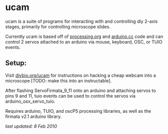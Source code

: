 ucam
====

ucam is a suite of programs for interacting with and controlling diy 2-axis stages, primarily for controlling microscope slides.

Currently ucam is based off of [processing.org](http://processing.org) and [arduino.cc](http://arduino.cc) code and can control 2 servos attached to an arduino via mouse, keyboard, OSC, or TUIO events.


Setup:
-----

Visit [diybio.org/ucam](http://diybio.org/ucam) for instructions on hacking a cheap webcam into a microscope [TODO: make this into an instructable].

After flashing ServoFirmata_9_11 onto an arduino and attaching servos to pins 9 and 11, tuio events can be used to control the servos via arduino_osx_servo_tuio.

Requires arduino, TUIO, and oscP5 processing libraries, as well as the firmata v2.1 arduino library.

*last updated: 8 Feb 2010*